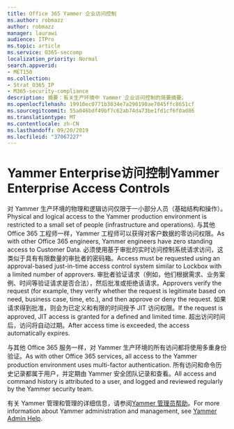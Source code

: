 ```yaml
---
title: Office 365 Yammer 企业访问控制
ms.author: robmazz
author: robmazz
manager: laurawi
audience: ITPro
ms.topic: article
ms.service: O365-seccomp
localization_priority: Normal
search.appverid:
- MET150
ms.collection:
- Strat_O365_IP
- M365-security-compliance
description: 摘要：有关生产环境中 Yammer 企业访问控制的简要摘要。
ms.openlocfilehash: 19910ec0771b3034e7a290190ae7045ffc8651cf
ms.sourcegitcommit: 55a046bdf49bf7c62ab74da73be1fd1cf6f0ad86
ms.translationtype: MT
ms.contentlocale: zh-CN
ms.lasthandoff: 09/20/2019
ms.locfileid: "37067227"
---
```

# <a name="yammer-enterprise-access-controls"></a><span data-ttu-id="3a812-103">Yammer Enterprise访问控制</span><span class="sxs-lookup"><span data-stu-id="3a812-103">Yammer Enterprise Access Controls</span></span> 

<span data-ttu-id="3a812-104">对 Yammer 生产环境的物理和逻辑访问仅限于一小部分人员（基础结构和操作）。</span><span class="sxs-lookup"><span data-stu-id="3a812-104">Physical and logical access to the Yammer production environment is restricted to a small set of people (infrastructure and operations).</span></span> <span data-ttu-id="3a812-105">与其他 Office 365 工程师一样，Yammer 工程师可以获得对客户数据的零访问权限。</span><span class="sxs-lookup"><span data-stu-id="3a812-105">As with other Office 365 engineers, Yammer engineers have zero standing access to Customer Data.</span></span> <span data-ttu-id="3a812-106">必须使用基于审批的实时访问控制系统请求访问，这类似于具有有限数量的审批者的密码箱。</span><span class="sxs-lookup"><span data-stu-id="3a812-106">Access must be requested using an approval-based just-in-time access control system similar to Lockbox with a limited number of approvers.</span></span> <span data-ttu-id="3a812-107">审批者验证请求（例如，他们根据需求、业务案例、时间等验证请求是否合法），然后批准或拒绝该请求。</span><span class="sxs-lookup"><span data-stu-id="3a812-107">Approvers verify the request (for example, they verify whether the request is legitimate based on need, business case, time, etc.), and then approve or deny the request.</span></span> <span data-ttu-id="3a812-108">如果请求得到批准，则会为已定义和有限的时间授予 JIT 访问权限。</span><span class="sxs-lookup"><span data-stu-id="3a812-108">If the request is approved, JIT access is granted for a defined and limited time.</span></span> <span data-ttu-id="3a812-109">超出访问时间后，访问将自动过期。</span><span class="sxs-lookup"><span data-stu-id="3a812-109">After access time is exceeded, the access automatically expires.</span></span>

<span data-ttu-id="3a812-110">与其他 Office 365 服务一样，对 Yammer 生产环境的所有访问都将使用多重身份验证。</span><span class="sxs-lookup"><span data-stu-id="3a812-110">As with other Office 365 services, all access to the Yammer production environment uses multi-factor authentication.</span></span> <span data-ttu-id="3a812-111">所有访问和命令历史记录都属于用户，并定期由 Yammer 安全团队记录和查看。</span><span class="sxs-lookup"><span data-stu-id="3a812-111">All access and command history is attributed to a user, and logged and reviewed regularly by the Yammer security team.</span></span>

<span data-ttu-id="3a812-112">有关 Yammer 管理和管理的详细信息，请参阅[Yammer 管理员帮助](https://support.office.com/article/yammer-–-admin-help-e1464355-1f97-49ac-b2aa-dd320b179dbe?ui=en-US&rs=en-US&ad=US)。</span><span class="sxs-lookup"><span data-stu-id="3a812-112">For more information about Yammer administration and management, see [Yammer Admin Help](https://support.office.com/article/yammer-–-admin-help-e1464355-1f97-49ac-b2aa-dd320b179dbe?ui=en-US&rs=en-US&ad=US).</span></span>